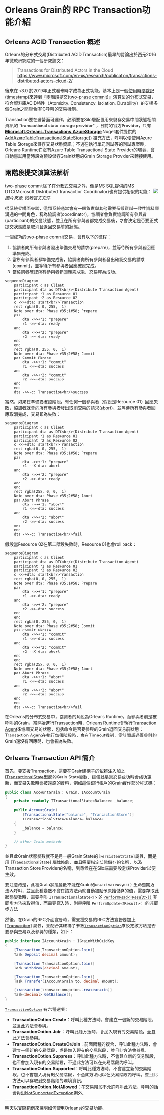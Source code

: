 # Orleans Grain的 RPC Transaction功能介紹

## Orleans ACID Transaction 概述

Orleans的分布式交易(Distributed ACID Transaction)最早的討論出於西元2016年微軟研究院的一個研究論文：
> Transactions for Distributed Actors in the Cloud  
https://www.microsoft.com/en-us/research/publication/transactions-distributed-actors-cloud-2/

後來在 v3.0 於2019年正式發佈時才成為正式功能，基本上是一個[使用時間戳記(timestamp)來達到『兩階段提交(two-phase commit)』演算法的分布式交易](https://github.com/dotnet/orleans/issues/3369)，符合資料庫ACID特性（Atomicity, Consistency, Isolation, Durability）的支援多個Grain之間聯合RPC呼叫的交易機制。

Transaction要在運營面可運作，必須要在Silo層配置用來儲存交易中間狀態相關資訊的 "transactional state storage provider" ，目前的官方Provider，只有 [**Microsoft.Orleans.Transactions.AzureStorage**](https://www.nuget.org/packages/Microsoft.Orleans.Transactions.AzureStorage) Nuget套件提供的 [AddAzureTableTransactionalStateStorage()]() 擴充方法，呼叫以便使用Azure Table Storage來儲存交易狀態資訊；不過在執行單元測試等的測試專案時，Orleans Runtime在沒有Azure Table Transactional State Provider的環境，會自動嘗試用當時設為預設儲存Grain狀態的Grain Storage Provider來轉接使用。

## 兩階段提交演算法解析

two-phase commit除了在分散式交易之外，像是MS SQL提供的MS DTC(Microsoft Distributed Transaction Coordinator)也有提供相似的功能：
![](./his-ti02.png)
*圖片來源: [微軟官方文件](https://learn.microsoft.com/zh-tw/host-integration-server/core/two-phase-commit2)*

從系統架構面來說，這類系統通常會有一個負責與其他需要保護資料一致性資料庫溝通的中間角色，稱為協調者(coordinator)，協調者會負責協調所有參與者(participant)的交易狀態，並且在所有參與者都完成交易後，才會決定是否要正式提交狀態或是取消且退回交易前的狀態。

一個成功的two-phase commit交易，會有以下的流程：
1. 協調者向所有參與者發出準備交易的請求(prepare)，並等待所有參與者回應準備完成。
2. 當所有參與者都準備完成後，協調者向所有參與者發出確認交易的請求(commit)，並等待所有參與者回應確認完成。
3. 當協調者確認所有參與者都回應完成後，交易即為成功。
```mermaid
sequenceDiagram
    participant c as Client
    participant dta as DTC<br/>(Distribute Transaction Agent)
    participant r1 as Resource 01
    participant r2 as Resource 02
    c ->>+dta: start<br/>Transaction
    rect rgba(0, 0, 255, .1)
    Note over dta: Phase #35;1#58; Prepare
    par 
        dta ->>+r1: "prepare"
        r1 ->>-dta: ready
    and
        dta ->>+r2: "prepare"
        r2 ->>-dta: ready
    end
    end
    rect rgba(0, 255, 0, .1)
    Note over dta: Phase #35;2#58; Commit
    par Commit Phrase
        dta ->>+r1: "commit"
        r1 ->>-dta: success
    and
        dta ->>+r2: "commit"
        r2 ->>-dta: success
    end  
    end
    dta ->>-c: Transaction<br/>success 
```

當然，如果在準備或確認階段，有任何一個參與者（假設是Resource 01）回應失敗，協調者就會向所有參與者發出取消交易的請求(abort)，並等待所有參與者回應取消完成，交易即為失敗：
```mermaid
sequenceDiagram
    participant c as Client
    participant dta as DTC<br/>(Distribute Transaction Agent)
    participant r1 as Resource 01
    participant r2 as Resource 02
    c ->>+dta: start<br/>Transaction
    rect rgba(0, 0, 255, .1)
    Note over dta: Phase #35;1#58; Prepare
    par 
        dta ->>+r1: "prepare"
        r1 --X-dta: abort
    and
        dta ->>+r2: "prepare"
        r2 ->>-dta: ready
    end
    end
    rect rgba(255, 0, 0, .1)
    Note over dta: Phase #35;2#58; Abort
    par Abort Phrase
        dta ->>+r1: "abort"
        r1 ->>-dta: success
    and
        dta ->>+r2: "abort"
        r2 ->>-dta: success
    end  
    end
    dta ->>-c: Transaction<br/>fail 
```

假設當Resource 02在第二階段失敗時，Resource 01也會roll back：
```mermaid
sequenceDiagram
    participant c as Client
    participant dta as DTC<br/>(Distribute Transaction Agent)
    participant r1 as Resource 01
    participant r2 as Resource 02
    c ->>+dta: start<br/>Transaction
    rect rgba(0, 0, 255, .1)
    Note over dta: Phase #35;1#58; Prepare
    par 
        dta ->>+r1: "prepare"
        r1 ->>-dta: ready
    and
        dta ->>+r2: "prepare"
        r2 ->>-dta: success
    end
    end
    rect rgba(0, 255, 0, .1)
    Note over dta: Phase #35;2#58; Commit
    par Commit Phrase
        dta ->>+r1: "commit"
        r1 ->>-dta: success
    and
        dta ->>+r2: "commit"
        r2 --X-dta: abort
    end  
    end
    rect rgba(255, 0, 0, .1)
    Note over dta: Phase #35;2#58; Abort
    par Abort Phrase
        dta ->>+r1: "abort"
        r1 ->>-dta: success
    and
        dta ->>+r2: "abort"
        r2 ->>-dta: success
    end  
    end
    dta ->>-c: Transaction<br/>fail 
```

在Orleans的分布式交易中，協調者的角色為Orleans Runtime，而參與者則是被呼叫的Grain，當開始進行Transaction時，Orleans Runtime會執行[Transaction Agent](https://github.com/dotnet/orleans/blob/3.x/src/Orleans.Transactions/DistributedTM/TransactionAgent.cs)來協調交易的狀態，包括命令是否要參與的Grain退回交易前狀態；Transaction Agent在執行每個階段時，會有Timeout機制，當時間超過而參與的Grain還沒有回應時，也會視為失敗。

## Orleans Transaction API 簡介

首先，要支援Transaction，需要在Grain建構子的依賴注入加上[ITransactionalState<T>](https://learn.microsoft.com/en-us/dotnet/api/orleans.transactions.abstractions.itransactionalstate-1)型態的Grain State變數，這個就是當交易成功時會成功更新，而交易失敗時會被還原的資料，例如這個銀行帳戶的Grain實作部分程式碼：
```csharp
public class AccountGrain : Grain, IAccountGrain
{
    private readonly ITransactionalState<Balance> _balance;

    public AccountGrain(
        [TransactionalState("balance", "TransactionStore")]
        ITransactionalState<Balance> balance)
    {
        _balance = balance;
    }

    // other Grain methods
}
```
並且此Grain狀態變數就不是用一般Grain State的`[PersistentState]`屬性，而是用 [\[TransactionalState\]](https://learn.microsoft.com/en-us/dotnet/api/orleans.transactions.abstractions.transactionalstateattribute) 屬性修飾，並且需要指定狀態儲存的名稱，以及Transaction Store Provider的名稱，到時候在在Silo端需要設定該Provider以便生效。

要注意的是，此種Grain狀態變數不能在Grain的`OnActivateAsync()` 生命週期方法內呼叫，並且此種變數不會在該方法內就自動被賦予原始儲存的值，需要存取此狀態變數時，需要呼叫 `ITransactionalState<T>` 的 [`PerformRead<TResult>()`](https://learn.microsoft.com/en-us/dotnet/api/orleans.transactions.abstractions.itransactionalstate-1.performread) 非同步方法來取得值，而需要寫入時，則是呼叫 [`PerformUpdate<TResult>()`](https://learn.microsoft.com/en-us/dotnet/api/orleans.transactions.abstractions.itransactionalstate-1.performupdate) 的非同步方法

然後，在Grain的RPC介面宣告時，需支援交易的RPC方法宣告要加上 [\[Transaction\]](https://learn.microsoft.com/en-us/dotnet/api/orleans.transactionattribute) 屬性，並配合其建構子參數[`TransactionOption`](https://learn.microsoft.com/en-us/dotnet/api/orleans.transactionoption)來設定該方法是否要參與交易以及參與的種類，如下：
```csharp
public interface IAccountGrain : IGrainWithGuidKey
{
    [Transaction(TransactionOption.Join)]
    Task Deposit(decimal amount);

    [Transaction(TransactionOption.Join)]
    Task Withdraw(decimal amount);

    [Transaction(TransactionOption.Join)]
    Task Transfer(IAccountGrain to, decimal amount);

    [Transaction(TransactionOption.CreateOrJoin)]
    Task<decimal> GetBalance();
}
```
[`TransactionOption`](https://learn.microsoft.com/en-us/dotnet/api/orleans.transactionoption) 有六種選項：

* **TransactionOption.Create**：呼叫此種方法時，會建立一個新的交易階段，並且此方法會參與。
* **TransactionOption.Join**：呼叫此種方法時，會加入現有的交易階段，並且此方法會參與。
* **TransactionOption.CreateOrJoin**：前面兩種的複合，呼叫此種方法時，會建立一個新的交易階段，或是加入現有的交易階段，並且此方法會參與。
* **TransactionOption.Suppress**：呼叫此種方法時，不會建立新的交易階段，也不會加入現有的交易階段，不過此方法可以在交易階段內呼叫。
* **TransactionOption.Supported**：呼叫此種方法時，不會建立新的交易階段，也不會加入現有的交易階段，不過此方法可以在交易階段內呼叫，並且此方法可以存取到交易階段的環境資訊。
* **TransactionOption.NotAllowed**：在交易階段不允許呼叫此方法，呼叫的話會拋出[NotSupportedException](https://learn.microsoft.com/en-us/dotnet/api/system.notsupportedexception)例外。

---

明天以實際範例來說明如何使用Orleans的交易功能。